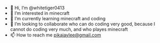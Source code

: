 - 👋 Hi, I’m @whitetiger0413
- 👀 I’m interested in minecraft
- 🌱 I’m currently learning minecraft and coding
- 💞️ I’m looking to collaborate who can do coding very good, because I cannot do coding very much, and who playes minecraft
- 📫 How to reach me pikajaylee@gmail.com

<!---
whitetiger0413/whitetiger0413 is a ✨ special ✨ repository because its `README.md` (this file) appears on your GitHub profile.
You can click the Preview link to take a look at your changes.
--->
